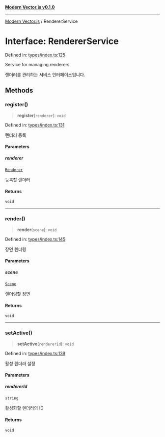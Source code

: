 [**Modern Vector.js v0.1.0**](../README.md)

***

[Modern Vector.js](../README.md) / RendererService

# Interface: RendererService

Defined in: [types/index.ts:125](https://github.com/miridih-jwpark02/modern-vector.js/blob/58855110338ab7f20b2d2c6d39daa31fbf837bc1/src/core/types/index.ts#L125)

Service for managing renderers

렌더러를 관리하는 서비스 인터페이스입니다.

## Methods

### register()

> **register**(`renderer`): `void`

Defined in: [types/index.ts:131](https://github.com/miridih-jwpark02/modern-vector.js/blob/58855110338ab7f20b2d2c6d39daa31fbf837bc1/src/core/types/index.ts#L131)

렌더러 등록

#### Parameters

##### renderer

[`Renderer`](Renderer.md)

등록할 렌더러

#### Returns

`void`

***

### render()

> **render**(`scene`): `void`

Defined in: [types/index.ts:145](https://github.com/miridih-jwpark02/modern-vector.js/blob/58855110338ab7f20b2d2c6d39daa31fbf837bc1/src/core/types/index.ts#L145)

장면 렌더링

#### Parameters

##### scene

[`Scene`](Scene.md)

렌더링할 장면

#### Returns

`void`

***

### setActive()

> **setActive**(`rendererId`): `void`

Defined in: [types/index.ts:138](https://github.com/miridih-jwpark02/modern-vector.js/blob/58855110338ab7f20b2d2c6d39daa31fbf837bc1/src/core/types/index.ts#L138)

활성 렌더러 설정

#### Parameters

##### rendererId

`string`

활성화할 렌더러의 ID

#### Returns

`void`
